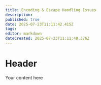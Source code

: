 ```yaml
---
title: Encoding & Escape Handling Issues
description: 
published: true
date: 2025-07-23T11:11:42.415Z
tags: 
editor: markdown
dateCreated: 2025-07-23T11:11:40.376Z
---
```


# Header
Your content here